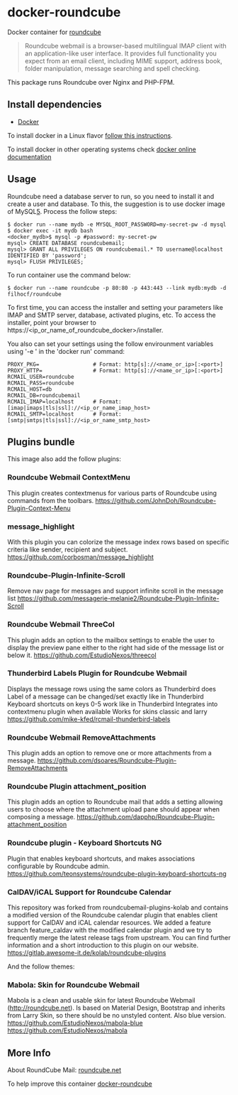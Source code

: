 # docker-roundcube

Docker container for [roundcube][1]

> Roundcube webmail is a browser-based multilingual IMAP client with an application-like user interface. It provides full functionality you expect from an email client, including MIME support, address book, folder manipulation, message searching and spell checking.

This package runs Roundcube over Nginx and PHP-FPM.

## Install dependencies

  - [Docker][2]

To install docker in a Linux flavor [follow this instructions][3].

To install docker in other operating systems check [docker online documentation][4]

## Usage

Roundcube need a database server to run, so you need to install it and create a
user and database. To this, the suggestion is to use docker image of MySQL[5].
Process the follow steps:

```
$ docker run --name mydb -e MYSQL_ROOT_PASSWORD=my-secret-pw -d mysql
$ docker exec -it mydb bash
<docker_mydb>$ mysql -p #password: my-secret-pw
mysql> CREATE DATABASE roundcubemail;
mysql> GRANT ALL PRIVILEGES ON roundcubemail.* TO username@localhost IDENTIFIED BY 'password';
mysql> FLUSH PRIVILEGES;
```
To run container use the command below:
```
$ docker run --name roundcube -p 80:80 -p 443:443 --link mydb:mydb -d filhocf/roundcube
```

To first time, you can access the installer and setting your parameters like IMAP and
SMTP server, database, activated plugins, etc. To access the installer, point your browser
to https://<ip_or_name_of_roundcube_docker>/installer.

You also can set your settings using the follow envirounment variables using '-e <variable>'
in the 'docker run' command:

```
PROXY_PKG=                 # Format: http[s]://<name_or_ip>[:<port>]
PROXY_HTTP=                # Format: http[s]://<name_or_ip>[:<port>]
RCMAIL_USER=roundcube
RCMAIL_PASS=roundcube
RCMAIL_HOST=db
RCMAIL_DB=roundcubemail
RCMAIL_IMAP=localhost      # Format: [imap|imaps|tls|ssl]://<ip_or_name_imap_host>
RCMAIL_SMTP=localhost      # Format: [smtp|smtps|tls|ssl]://<ip_or_name_smtp_host>
```

## Plugins bundle

This image also add the follow plugins:
### Roundcube Webmail ContextMenu
This plugin creates contextmenus for various parts of Roundcube using commands from the toolbars.
https://github.com/JohnDoh/Roundcube-Plugin-Context-Menu

### message_highlight
With this plugin you can colorize the message index rows based on specific criteria like sender, recipient and subject.
https://github.com/corbosman/message_highlight

### Roundcube-Plugin-Infinite-Scroll
Remove nav page for messages and support infinite scroll in the message list https://github.com/messagerie-melanie2/Roundcube-Plugin-Infinite-Scroll

### Roundcube Webmail ThreeCol
This plugin adds an option to the mailbox settings to enable the user to display the preview pane either to the right had side of the message list or below it. https://github.com/EstudioNexos/threecol

### Thunderbird Labels Plugin for Roundcube Webmail
Displays the message rows using the same colors as Thunderbird does
Label of a message can be changed/set exactly like in Thunderbird
Keyboard shortcuts on keys 0-5 work like in Thunderbird
Integrates into contextmenu plugin when available
Works for skins classic and larry
https://github.com/mike-kfed/rcmail-thunderbird-labels

### Roundcube Webmail RemoveAttachments
This plugin adds an option to remove one or more attachments from a message.
https://github.com/dsoares/Roundcube-Plugin-RemoveAttachments

### Roundcube Plugin attachment_position
This plugin adds an option to Roundcube mail that adds a setting allowing users to choose where the attachment upload pane should appear when composing a message.
https://github.com/dapphp/Roundcube-Plugin-attachment_position

### Roundcube plugin - Keyboard Shortcuts NG
Plugin that enables keyboard shortcuts, and makes associations configurable by Roundcube admin.
https://github.com/teonsystems/roundcube-plugin-keyboard-shortcuts-ng

### CalDAV/iCAL Support for Roundcube Calendar
This repository was forked from roundcubemail-plugins-kolab and contains a modified version of the Roundcube calendar plugin that enables client support for CalDAV and iCAL calendar resources. We added a feature branch feature_caldav with the modified calendar plugin and we try to frequently merge the latest release tags from upstream. You can find further information and a short introduction to this plugin on our website.
https://gitlab.awesome-it.de/kolab/roundcube-plugins

And the follow themes:

### Mabola: Skin for Roundcube Webmail
Mabola is a clean and usable skin for latest Roundcube Webmail (http://roundcube.net). Is based on Material Design, Bootstrap and inherits from Larry Skin, so there should be no unstyled content. Also blue version.
https://github.com/EstudioNexos/mabola-blue
https://github.com/EstudioNexos/mabola

## More Info

About RoundCube Mail: [roundcube.net][1]

To help improve this container [docker-roundcube][5]


[1]:https://roundcube.net/
[2]:https://www.docker.com
[3]:https://docs.docker.com/engine/installation/linux/
[4]:http://docs.docker.com
[5]:https://github.com/filhocf/docker-roundcube
